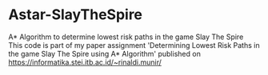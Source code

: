# Astar-SlayTheSpire
A* Algorithm to determine lowest risk paths in the game Slay The Spire  
This code is part of my paper assignment 'Determining Lowest Risk Paths in the game Slay The Spire using A* Algorithm' published on https://informatika.stei.itb.ac.id/~rinaldi.munir/
